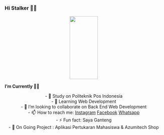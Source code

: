 ### Hi Stalker 👋🏻

<p align="center">
<img src="https://cdn.discordapp.com/attachments/780423169328152610/928051434405122068/ssstiktok_1639065754.gif" width="90" height="200">
</p>
<strong> I’m Currently </strong> 🤙🏻
<p align="center">
- 🔭 Study on Politeknik Pos Indonesia <br>
- 🌱 Learning Web Development <br> 
- 👯 I’m looking to collaborate on Back End Web Development <br>
- 📫 How to reach me: <a href="https://www.instagram.com/mraihanna1278.cs/">Instagram</a> <a href="https://www.facebook.com/raihan.nurazmii">Facebook</a> <a href="https://api.whatsapp.com/send?phone=6289504824037&text=Hai%20Azumi%2C%20I%20know%20your%20phone%20on%20Github">Whatsapp</a> <br>
- ⚡ Fun fact: Saya Ganteng <br>
- 📃 On Going Project : Aplikasi Pertukaran Mahasiswa & Azumitech Shop
</p>
